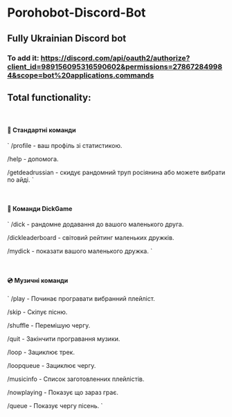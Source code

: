 # Porohobot-Discord-Bot
## Fully Ukrainian Discord bot


### To add it: https://discord.com/api/oauth2/authorize?client_id=989156095316590602&permissions=278672849984&scope=bot%20applications.commands




## Total functionality:

​
#### 🧾 Стандартні команди

` /profile - ваш профіль зі статистикою.

/help - допомога.

/getdeadrussian - скидує рандомний труп росіянина або можете вибрати по айді. `


​
​
#### 🍌 Команди DickGame

` /dick - рандомне додавання до вашого маленького друга.

/dickleaderboard - світовий рейтинг маленьких дружків.

/mydick - показати вашого маленького дружка. `


​
​
#### 💿 Музичні команди

` /play - Починає програвати вибранний плейліст.

/skip - Скіпує пісню.

/shuffle - Перемішую чергу.

/quit - Закінчити програвання музики.

/loop - Зациклює трек.

/loopqueue - Зациклює чергу.

/musicinfo - Список заготовленних плейлістів.

/nowplaying - Показує що зараз грає.

/queue - Показує чергу пісень. `





